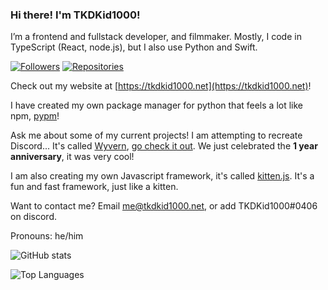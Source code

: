 ### Hi there! I'm TKDKid1000!

I’m a frontend and fullstack developer, and filmmaker.
Mostly, I code in TypeScript (React, node.js), but I also use Python and Swift. 

[![Followers](https://img.shields.io/badge/dynamic/json?color=green&label=Followers&query=followers&url=https%3A%2F%2Fapi.github.com%2Fusers%2FTKDKid1000)](https://github.com/TKDKid1000?tab=followers)
[![Repositories](https://img.shields.io/badge/dynamic/json?color=blue&label=Repositories&query=public_repos&url=https%3A%2F%2Fapi.github.com%2Fusers%2FTKDKid1000)](https://github.com/TKDKid1000?tab=repositories)

Check out my website at [https://tkdkid1000.net](https://tkdkid1000.net)!

I have created my own package manager for python that feels a lot like npm, [pypm](https://www.npmjs.com/package/@tkdkid1000/pypm)!

Ask me about some of my current projects! I am attempting to recreate Discord... It's called [Wyvern](https://github.com/WyvernChat), [go check it out](https://github.com/WyvernChat/Wyvern). We just celebrated the **1 year anniversary**, it was very cool!

I am also creating my own Javascript framework, it's called [kitten.js](https://github.com/TKDKid1000/kitten.js). It's a fun and fast framework, just like a kitten.

Want to contact me? Email [me@tkdkid1000.net](mailto:me@tkdkid1000.net), or add TKDKid1000#0406 on discord. 

Pronouns: he/him

![GitHub stats](https://github-readme-stats.vercel.app/api?username=TKDKid1000&theme=merko)

![Top Languages](https://github-readme-stats.vercel.app/api/top-langs/?username=TKDKid1000&layout=compact&theme=merko)
